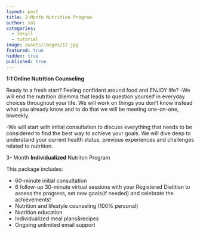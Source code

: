 ```yaml
---
layout: post
title: 3-Month Nutrition Program
author: sal
categories:
  - Jekyll
  - tutorial
image: assets/images/12.jpg
featured: true
hidden: true
published: true
---
```


**1:1 Online Nutrition Counseling**

Ready to a fresh start? Feeling confident around food and ENJOY life?
-We will end the nutrition dilemma that leads to question yourself in everyday choices throughout your life. We will work on things you don’t know instead what you already know and to do that we will be meeting one-on-one, biweekly. 

-We will start with initial consultation to discuss everything that needs to be considered to find the best way to achieve your goals. We will dive deep to understand your current health status, previous experiences and challenges related to nutrition. 

3- Month **Individualized** Nutriton Program 

This package includes: 
- 60-minute initial consultation
- 6 follow-up 30-minute virtual sessions with your Registered Dietitian to assess the progress, set new goals(if needed) and celebrate the achievements! 
- Nutrition and lifestyle counseling (100% personal)
- Nutrition education 
- Individualized meal plans&recipes 
- Ongoing unlimited email support


 

